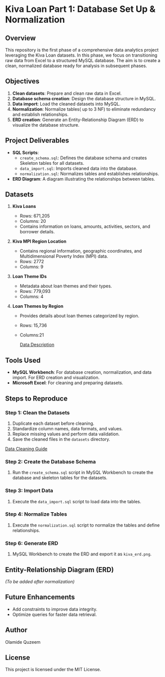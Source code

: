 # Kiva Loan Part 1: Database Set Up & Normalization

## Overview
This repository is the first phase of a comprehensive data analytics project leveraging the Kiva Loan datasets. In this phase, we focus on transitioning raw data from Excel to a structured MySQL database. The aim is to create a clean, normalized database ready for analysis in subsequent phases.

## Objectives
1. **Clean datasets**: Prepare and clean raw data in Excel.
2. **Database schema creation**: Design the database structure in MySQL.
3. **Data import**: Load the cleaned datasets into MySQL.
4. **Normalization**: Normalize tables( up to 3 NF) to eliminate redundancy and establish relationships.
5. **ERD creation**: Generate an Entity-Relationship Diagram (ERD) to visualize the database structure.

## Project Deliverables
- **SQL Scripts**:
  - `create_schema.sql`: Defines the database schema and creates Skeleton tables for all datasets.
  - `data_import.sql`: Imports cleaned data into the database.
  - `normalization.sql`: Normalizes tables and establishes relationships.
- **ERD Diagram**: A diagram illustrating the relationships between tables.

## Datasets
1. **Kiva Loans**
   - Rows: 671,205
   - Columns: 20
   - Contains information on loans, amounts, activities, sectors, and borrower details.

2. **Kiva MPI Region Location**
   - Contains regional information, geographic coordinates, and Multidimensional Poverty Index (MPI) data.
   - Rows: 2772
   - Columns: 9

3. **Loan Theme IDs**
   - Metadata about loan themes and their types.
   - Rows: 779,093
   - Columns: 4

4. **Loan Themes by Region**
   - Provides details about loan themes categorized by region.
   - Rows: 15,736
   - Columns:21

     [Data Description](https://www.kaggle.com/datasets/kiva/data-science-for-good-kiva-crowdfunding/discussion/50585)


## Tools Used
- **MySQL Workbench**: For database creation, normalization, and data import. For ERD creation and visualization.
- **Microsoft Excel**: For cleaning and preparing datasets.

## Steps to Reproduce
### Step 1: Clean the Datasets
1. Duplicate each dataset before cleaning.
2. Standardize column names, data formats, and values.
3. Replace missing values and perform data validation.
4. Save the cleaned files in the `datasets` directory.

[Data Cleaning Guide](https://docs.google.com/document/d/1y62B00UQGHPAPTWj97wmnqRV6iCbU5CdjMweo4xGkok/edit?usp=sharing)

### Step 2: Create the Database Schema
1. Run the `create_schema.sql` script in MySQL Workbench to create the database and skeleton tables for the datasets.


### Step 3: Import Data
1. Execute the `data_import.sql` script to load data into the tables.

### Step 4: Normalize Tables
1. Execute the `normalization.sql` script to normalize the tables and define relationships.

### Step 6: Generate ERD
1. MySQL Workbench to create the ERD and export it as `kiva_erd.png`.

## Entity-Relationship Diagram (ERD)
_(To be added after normalization)_

## Future Enhancements
- Add constraints to improve data integrity.
- Optimize queries for faster data retrieval.

## Author
Olamide Quzeem

## License
This project is licensed under the MIT License.

